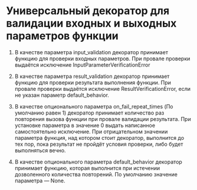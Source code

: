 # Универсальный декоратор для валидации входных и выходных параметров функции

1. В качестве параметра input_validation декоратор принимает функцию для проверки входных параметров. При провале проверки выдаётся исключение InputParameterVerificationError

2. В качестве параметра result_validation декоратор принимает функцию для проверки результата выполнения функции. При провале проверки выдаётся исключение ResultVerificationError, если не указан параметр default_behavior.

3. В качестве опционального параметра on_fail_repeat_times (По умолчанию равен 1) декоратор принимает количество раз повторения вызова функции при провале валидации результата. При установке параметра в значение 0 выдать написанное самостоятельно исключение. При отрицательном значении параметра функция, над котором стоит декоратор, выполнится до тех пор, пока результат не пройдёт условия проверки, либо будет выполняться вечно.

4. В качестве опционального параметра default_behavior декоратор принимает функцию, которая выполнится при истечении дозволенного количества повторений. По умолчанию значение параметра — None.